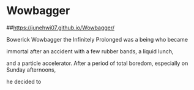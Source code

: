 # Wowbagger
##https://junehwi07.github.io/Wowbagger/


Bowerick Wowbagger the Infinitely Prolonged was a being who became 

immortal after an accident with a few rubber bands, a liquid lunch, 

and a particle accelerator. After a period of total boredom, especially on Sunday afternoons, 

he decided to
